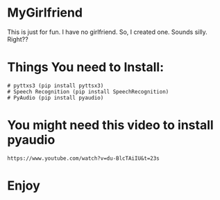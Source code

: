 # MyGirlfriend
This is just for fun. I have no girlfriend. So, I created one. Sounds silly. Right??

# Things You need to Install:
    # pyttxs3 (pip install pyttsx3)
    # Speech Recognition (pip install SpeechRecognition)
    # PyAudio (pip install pyaudio)
# You might need this video to install pyaudio
    https://www.youtube.com/watch?v=du-BlcTAiIU&t=23s
    
    
# Enjoy
